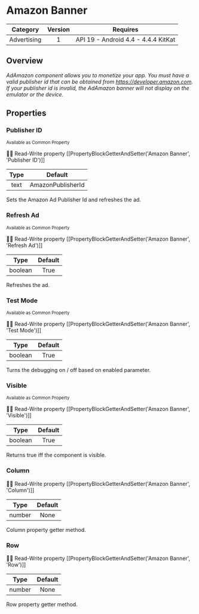 # Amazon Banner

| Category | Version | Requires |
|:--------:|:-------:|:--------:|
|Advertising|1|API 19 - Android 4.4 - 4.4.4 KitKat|

## Overview

_AdAmazon component allows you to monetize your app. You must have a valid publisher id that can be obtained from https://developer.amazon.com. If your publisher id is invalid, the AdAmazon banner will not display on the emulator or the device._

## Properties

### Publisher ID

<small>Available as Common Property</small>

:eyes::pencil: Read-Write property
[[PropertyBlockGetterAndSetter('Amazon Banner', 'Publisher ID')]]

| Type | Default |
|:----:|:-------:|
|text|AmazonPublisherId|

Sets the Amazon Ad Publisher Id and refreshes the ad.

### Refresh Ad

<small>Available as Common Property</small>

:eyes::pencil: Read-Write property
[[PropertyBlockGetterAndSetter('Amazon Banner', 'Refresh Ad')]]

| Type | Default |
|:----:|:-------:|
|boolean|True|

Refreshes the ad.

### Test Mode

<small>Available as Common Property</small>

:eyes::pencil: Read-Write property
[[PropertyBlockGetterAndSetter('Amazon Banner', 'Test Mode')]]

| Type | Default |
|:----:|:-------:|
|boolean|True|

Turns the debugging on / off based on enabled parameter.

### Visible

<small>Available as Common Property</small>

:eyes::pencil: Read-Write property
[[PropertyBlockGetterAndSetter('Amazon Banner', 'Visible')]]

| Type | Default |
|:----:|:-------:|
|boolean|True|

Returns true iff the component is visible.

### Column



:eyes::pencil: Read-Write property
[[PropertyBlockGetterAndSetter('Amazon Banner', 'Column')]]

| Type | Default |
|:----:|:-------:|
|number|None|

Column property getter method.

### Row



:eyes::pencil: Read-Write property
[[PropertyBlockGetterAndSetter('Amazon Banner', 'Row')]]

| Type | Default |
|:----:|:-------:|
|number|None|

Row property getter method.